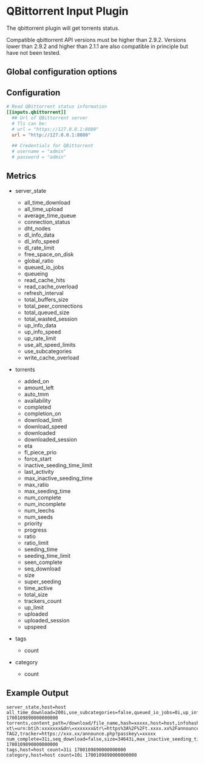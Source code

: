 # QBittorrent Input Plugin

The qbittorrent plugin will get torrents status.

Compatible qbittorrent API versions must be higher than 2.9.2.
Versions lower than 2.9.2 and higher than 2.1.1 are also compatible
in principle but have not been tested.

## Global configuration options

## Configuration

```toml @sample.conf
# Read QBittorrent status information
[[inputs.qbittorrent]]
  ## Url of QBittorrent server
  # Tls can be:
  # url = "https://127.0.0.1:8080"
  url = "http://127.0.0.1:8080"

  ## Credentials for QBittorrent
  # username = "admin"
  # password = "admin"
```

## Metrics

- server_state
  - all_time_download
  - all_time_upload
  - average_time_queue
  - connection_status
  - dht_nodes
  - dl_info_data
  - dl_info_speed
  - dl_rate_limit
  - free_space_on_disk
  - global_ratio
  - queued_io_jobs
  - queueing
  - read_cache_hits
  - read_cache_overload
  - refresh_interval
  - total_buffers_size
  - total_peer_connections
  - total_queued_size
  - total_wasted_session
  - up_info_data
  - up_info_speed
  - up_rate_limit
  - use_alt_speed_limits
  - use_subcategories
  - write_cache_overload

- torrents
  - added_on
  - amount_left
  - auto_tmm
  - availability
  - completed
  - completion_on
  - download_limit
  - download_speed
  - downloaded
  - downloaded_session
  - eta
  - fl_piece_prio
  - force_start
  - inactive_seeding_time_limit
  - last_activity
  - max_inactive_seeding_time
  - max_ratio
  - max_seeding_time
  - num_complete
  - num_incomplete
  - num_leechs
  - num_seeds
  - priority
  - progress
  - ratio
  - ratio_limit
  - seeding_time
  - seeding_time_limit
  - seen_complete
  - seq_download
  - size
  - super_seeding
  - time_active
  - total_size
  - trackers_count
  - up_limit
  - uploaded
  - uploaded_session
  - upspeed

- tags
  - count

- category
  - count

## Example Output

```text
server_state,host=host all_time_download=200i,use_subcategories=false,queued_io_jobs=0i,up_info_speed=200i,queueing=true,connection_status="connected",dht_nodes=20i,free_space_on_disk=454373523i,dl_info_speed=100i,read_cache_hits="0",dl_rate_limit=0i,refresh_interval=1500i,global_ratio="0.32",total_queued_size=0i,all_time_upload=2134i,read_cache_overload="0",dl_info_data=343564i,up_info_data=29000i,write_cache_overload="0",use_alt_speed_limits=false,total_buffers_size=2020i,up_rate_limit=0i,total_wasted_session=755410338i,total_peer_connections=32i,average_time_queue=100i 1700109890000000000
torrents,content_path=/download/file_name,hash=xxxxx,host=host,infohash_v1=xxxxxxxx,magnet_uri=magnet:?xt\=urn:btih:xxxxxxx&dn\=xxxxxxx&tr\=https%3A%2F%2Ft.xxxx.xx%2Fannounce.php%3Fpasskey%xxxx,name=file_name,save_path=/download,state=stalledUP,tags=TAG1\,\ TAG2,tracker=https://xxx.xx/announce.php?passkey\=xxxxx num_complete=31i,seq_download=false,size=34643i,max_inactive_seeding_time=-1i,inactive_seeding_time_limit=-2i,num_seeds=0i,seeding_time_limit=-2i,download_limit=0i,auto_tmm=false,downloaded_session=0i,downloaded=436534i,fl_piece_prio=false,seen_complete=1699773762i,amount_left=0i,up_limit=0i,total_size=32142365i,availability=-1i,max_ratio=-1i,upspeed=0i,time_active=683889i,super_seeding=false,ratio=0.4420612080004777,trackers_count=1i,force_start=false,added_on=1699424219i,eta=8640000i,progress=1,num_leechs=0i,ratio_limit=-2i,num_incomplete=1i,completion_on=5436i,download_speed=0i,uploaded=34534i,uploaded_session=5754i,priority=0i,last_activity=235423i,completed=436543i,max_seeding_time=-1i,seeding_time=465436i 1700109890000000000
tags,host=host count=31i 1700109890000000000
category,host=host count=10i 1700109890000000000
```
